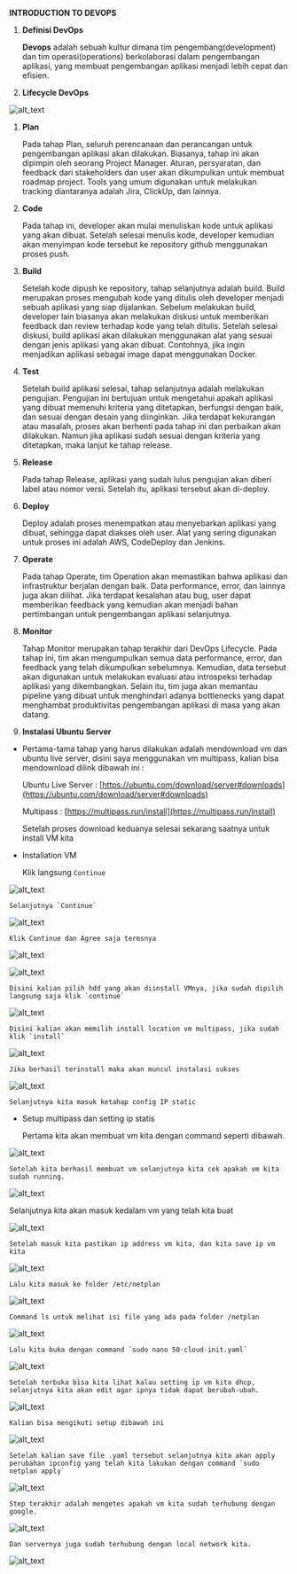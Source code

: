 **INTRODUCTION TO DEVOPS**



1. **Definisi DevOps**

    **Devops** adalah sebuah kultur dimana tim pengembang(development) dan tim operasi(operations) berkolaborasi dalam pengembangan aplikasi, yang membuat pengembangan aplikasi menjadi lebih cepat dan efisien.

2. **Lifecycle DevOps**

![alt_text](./images/1.png "image_tooltip")




1. **Plan**

    Pada tahap Plan, seluruh perencanaan dan perancangan untuk pengembangan aplikasi akan dilakukan. Biasanya, tahap ini akan dipimpin oleh seorang Project Manager. Aturan, persyaratan, dan feedback dari stakeholders dan user akan dikumpulkan untuk membuat roadmap project. Tools yang umum digunakan untuk melakukan tracking diantaranya adalah Jira, ClickUp, dan lainnya.

2. **Code**

    Pada tahap ini, developer akan mulai menuliskan kode untuk aplikasi yang akan dibuat. Setelah selesai menulis kode, developer kemudian akan menyimpan kode tersebut ke repository github menggunakan proses push.

3. **Build**

    Setelah kode dipush ke repository, tahap selanjutnya adalah build. Build merupakan proses mengubah kode yang ditulis oleh developer menjadi sebuah aplikasi yang siap dijalankan. Sebelum melakukan build, developer lain biasanya akan melakukan diskusi untuk memberikan feedback dan review terhadap kode yang telah ditulis. Setelah selesai diskusi, build aplikasi akan dilakukan menggunakan alat yang sesuai dengan jenis aplikasi yang akan dibuat. Contohnya, jika ingin menjadikan aplikasi sebagai image dapat menggunakan Docker.

4. **Test**

    Setelah build aplikasi selesai, tahap selanjutnya adalah melakukan pengujian. Pengujian ini bertujuan untuk mengetahui apakah aplikasi yang dibuat memenuhi kriteria yang ditetapkan, berfungsi dengan baik, dan sesuai dengan desain yang diinginkan. Jika terdapat kekurangan atau masalah, proses akan berhenti pada tahap ini dan perbaikan akan dilakukan. Namun jika aplikasi sudah sesuai dengan kriteria yang ditetapkan, maka lanjut ke tahap release.

5. **Release**

    Pada tahap Release, aplikasi yang sudah lulus pengujian akan diberi label atau nomor versi. Setelah itu, aplikasi tersebut akan di-deploy.

6. **Deploy**

    Deploy adalah proses menempatkan atau menyebarkan aplikasi yang dibuat, sehingga dapat diakses oleh user. Alat yang sering digunakan untuk proses ini adalah AWS, CodeDeploy dan Jenkins.

7. **Operate**

    Pada tahap Operate, tim Operation akan memastikan bahwa aplikasi dan infrastruktur berjalan dengan baik. Data performance, error, dan lainnya juga akan dilihat. Jika terdapat kesalahan atau bug, user dapat memberikan feedback yang kemudian akan menjadi bahan pertimbangan untuk pengembangan aplikasi selanjutnya.

8. **Monitor**

    Tahap Monitor merupakan tahap terakhir dari DevOps Lifecycle. Pada tahap ini, tim akan mengumpulkan semua data performance, error, dan feedback yang telah dikumpulkan sebelumnya. Kemudian, data tersebut akan digunakan untuk melakukan evaluasi atau introspeksi terhadap aplikasi yang dikembangkan. Selain itu, tim juga akan memantau pipeline yang dibuat untuk menghindari adanya bottlenecks yang dapat menghambat produktivitas pengembangan aplikasi di masa yang akan datang.




3. **Instalasi Ubuntu Server**
* Pertama-tama tahap yang harus dilakukan adalah mendownload vm dan ubuntu live server, disini saya menggunakan vm multipass, kalian bisa mendownload dilink dibawah ini :

    Ubuntu Live Server : [https://ubuntu.com/download/server#downloads](https://ubuntu.com/download/server#downloads)


    Multipass : [https://multipass.run/install](https://multipass.run/install)


    Setelah proses download keduanya selesai sekarang saatnya untuk install VM kita

* Installation VM

    Klik langsung `Continue`

![alt_text](./images/2.png "image_tooltip")



    Selanjutnya `Continue`

![alt_text](./images/3.png "image_tooltip")



    Klik Continue dan Agree saja termsnya

![alt_text](./images/4.png "image_tooltip")


![alt_text](./images/5.png "image_tooltip")



    Disini kalian pilih hdd yang akan diinstall VMnya, jika sudah dipilih langsung saja klik `continue`

![alt_text](./images/6.png "image_tooltip")



    Disini kalian akan memilih install location vm multipass, jika sudah klik `install`

![alt_text](./images/7.png "image_tooltip")



    Jika berhasil terinstall maka akan muncul instalasi sukses


![alt_text](./images/8.png "image_tooltip")



    Selanjutnya kita masuk ketahap config IP static

* Setup multipass dan setting ip statis

    Pertama kita akan membuat vm kita dengan command seperti dibawah.

![alt_text](./images/9.png "image_tooltip")



    Setelah kita berhasil membuat vm selanjutnya kita cek apakah vm kita sudah running.

![alt_text](./images/10.png "image_tooltip")



Selanjutnya kita akan masuk kedalam vm yang telah kita buat 

![alt_text](./images/11.png "image_tooltip")



    Setelah masuk kita pastikan ip address vm kita, dan kita save ip vm kita

![alt_text](./images/12.png "image_tooltip")



    Lalu kita masuk ke folder /etc/netplan

![alt_text](./images/13.png "image_tooltip")



    Command ls untuk melihat isi file yang ada pada folder /netplan

![alt_text](./images/14.png "image_tooltip")



    Lalu kita buka dengan command `sudo nano 50-cloud-init.yaml`


![alt_text](./images/15.png "image_tooltip")



    Setelah terbuka bisa kita lihat kalau setting ip vm kita dhcp, selanjutnya kita akan edit agar ipnya tidak dapat berubah-ubah.

![alt_text](./images/16.png "image_tooltip")



    Kalian bisa mengikuti setup dibawah ini

![alt_text](./images/17.png "image_tooltip")



    Setelah kalian save file .yaml tersebut selanjutnya kita akan apply perubahan ipconfig yang telah kita lakukan dengan command `sudo netplan apply`

![alt_text](./images/18.png "image_tooltip")



    Step terakhir adalah mengetes apakah vm kita sudah terhubung dengan google.

![alt_text](./images/19.png "image_tooltip")



    Dan servernya juga sudah terhubung dengan local network kita.

![alt_text](./images/20.png "image_tooltip")

